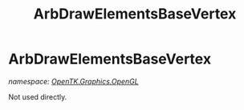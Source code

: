 ﻿---
title: ArbDrawElementsBaseVertex
---

# ArbDrawElementsBaseVertex
_namespace: [OpenTK.Graphics.OpenGL](N-OpenTK.Graphics.OpenGL.html)_

Not used directly.




